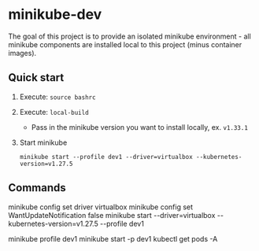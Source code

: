 # minikube-dev

The goal of this project is to provide an isolated minikube environment - all minikube components 
are installed local to this project (minus container images). 

## Quick start

1. Execute: `source bashrc`

2. Execute: `local-build`
    - Pass in the minikube version you want to install locally, ex. `v1.33.1`

3. Start minikube
    ````
    minikube start --profile dev1 --driver=virtualbox --kubernetes-version=v1.27.5
    ````

## Commands

minikube config set driver virtualbox
minikube config set WantUpdateNotification false
minikube start --driver=virtualbox --kubernetes-version=v1.27.5 --profile dev1

minikube profile dev1
minikube start -p dev1
kubectl get pods -A 
